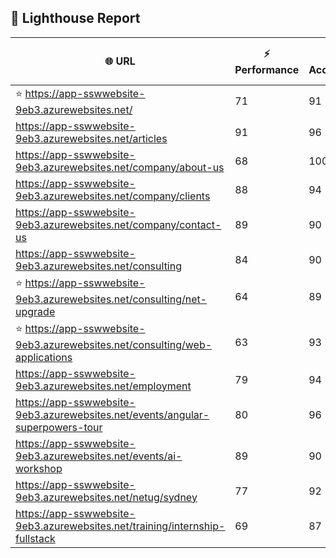 ## 🚀 Lighthouse Report

| 🌐 URL | ⚡ Performance | ♿ Accessibility | ✅ Best Practices | 🔍 SEO | 📦 Bundle Size | 🗑️ Unused Bundle |
| --- | ----------- | ------------- | -------------- | --- | ---------------- | ---------------- |
| ⭐ https://app-sswwebsite-9eb3.azurewebsites.net/ | 71 | 91 | 78 | 100 | 4.52 MB | 2.26 MB |
| https://app-sswwebsite-9eb3.azurewebsites.net/articles | 91 | 96 | 78 | 92 | 4.23 MB | 2.05 MB |
| https://app-sswwebsite-9eb3.azurewebsites.net/company/about-us | 68 | 100 | 78 | 100 | 4.12 MB | 1.95 MB |
| https://app-sswwebsite-9eb3.azurewebsites.net/company/clients | 88 | 94 | 78 | 100 | 4.52 MB | 2.26 MB |
| https://app-sswwebsite-9eb3.azurewebsites.net/company/contact-us | 89 | 90 | 78 | 92 | 7.47 MB | 4.61 MB |
| https://app-sswwebsite-9eb3.azurewebsites.net/consulting | 84 | 90 | 74 | 100 | 7.76 MB | 4.84 MB |
| ⭐ https://app-sswwebsite-9eb3.azurewebsites.net/consulting/net-upgrade | 64 | 89 | 59 | 85 | 7.76 MB | 4.84 MB |
| ⭐ https://app-sswwebsite-9eb3.azurewebsites.net/consulting/web-applications | 63 | 93 | 59 | 85 | 7.74 MB | 4.80 MB |
| https://app-sswwebsite-9eb3.azurewebsites.net/employment | 79 | 94 | 78 | 100 | 4.38 MB | 2.02 MB |
| https://app-sswwebsite-9eb3.azurewebsites.net/events/angular-superpowers-tour | 80 | 96 | 74 | 100 | 7.50 MB | 4.69 MB |
| https://app-sswwebsite-9eb3.azurewebsites.net/events/ai-workshop | 89 | 90 | 74 | 92 | 7.50 MB | 4.69 MB |
| https://app-sswwebsite-9eb3.azurewebsites.net/netug/sydney | 77 | 92 | 78 | 92 | 4.61 MB | 2.30 MB |
| https://app-sswwebsite-9eb3.azurewebsites.net/training/internship-fullstack | 69 | 87 | 74 | 100 | 4.12 MB | 1.97 MB |
